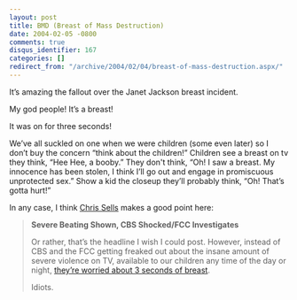 ```yaml
---
layout: post
title: BMD (Breast of Mass Destruction)
date: 2004-02-05 -0800
comments: true
disqus_identifier: 167
categories: []
redirect_from: "/archive/2004/02/04/breast-of-mass-destruction.aspx/"
---
```


It’s amazing the fallout over the Janet Jackson breast incident.

My god people! It’s a breast!

It was on for three seconds!

We’ve all suckled on one when we were children (some even later) so I
don’t buy the concern “think about the children!” Children see a breast
on tv they think, “Hee Hee, a booby.” They don't think, “Oh! I saw a
breast. My innocence has been stolen, I think I’ll go out and engage in
promiscuous unprotected sex.” Show a kid the closeup they’ll probably
think, “Oh! That’s gotta hurt!”

In any case, I think [Chris
Sells](http://www.sellsbrothers.com/ "Sellsbrothers.com") makes a good
point here:

> **Severe Beating Shown, CBS Shocked/FCC Investigates**
>
> Or rather, that’s the headline I wish I could post. However, instead
> of CBS and the FCC getting freaked out about the insane amount of
> severe violence on TV, available to our children any time of the day
> or night, [they’re worried about 3 seconds of
> breast](http://www.nytimes.com/2004/02/05/business/media/05tube.html?ex=1391317200&en=859b39ee8c13722a&ei=5007&partner=USERLAND "NY Times article").
>
> Idiots.

